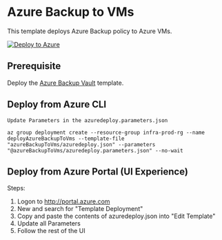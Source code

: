 # Azure Backup to VMs

This template deploys Azure Backup policy to Azure VMs.

[![Deploy to Azure](http://azuredeploy.net/deploybutton.png)](https://portal.azure.com/#create/Microsoft.Template/uri/https%3A%2F%2Fraw.githubusercontent.com%2FCloudDirect%2FARMLab%2Fmaster%2Ftemplates%2FazureBackupToVms%2Fazuredeploy.json)


## Prerequisite

Deploy the [Azure Backup Vault](https://github.com/CloudDirect/ARMLab/tree/master/templates/azureBackupVault) template.

## Deploy from Azure CLI

	Update Parameters in the azuredeploy.parameters.json
	
	az group deployment create --resource-group infra-prod-rg --name deployAzureBackupToVms --template-file "azureBackupToVms/azuredeploy.json" --parameters "@azureBackupToVms/azuredeploy.parameters.json" --no-wait


## Deploy from Azure Portal (UI Experience)

Steps:
1.  Logon to http://portal.azure.com
2.  New and search for "Template Deployment"
3.  Copy and paste the contents of azuredeploy.json into "Edit Template"
4.  Update all Parameters
5.  Follow the rest of the UI
